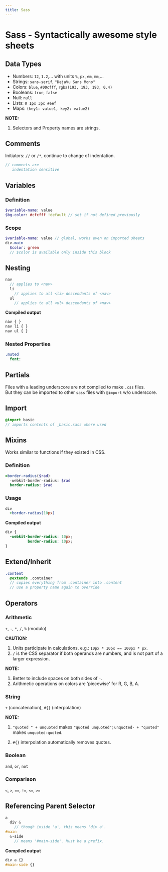 ```yaml
---
title: Sass
---
```


Sass - Syntactically awesome style sheets  
=========================================  

Data Types  
----------

+ Numbers: `12`, `1.2`,... with units `%`, `px`, `em`, `mm`,...   
+ Strings: `sans-serif`, `"DejaVu Sans Mono"`  
+ Colors: `blue`, `#00cfff`, `rgba(193, 193, 193, 0.4)`  
+ Booleans: `true`, `false`  
+ Null: `null`  
+ Lists: `0 1px 3px #eef`  
+ Maps: `(key1: value1, key2: value2)`  

**NOTE:**  
1. Selectors and Property names are strings.  

Comments  
--------
Initiators: `//` or `/*`, continue to change of indentation.  

```sass
// comments are
   indentation sensitive
```

Variables  
---------

### Definition  
```sass
$variable-name: value
$bg-color: #cfcfff !default // set if not defined previously
```

### Scope  
```sass
$variable-name: value // global, works even on imported sheets
div.main
  $color: green
  // $color is available only inside this block
```

Nesting  
-------

```sass
nav
  // applies to <nav>
  li
    // applies to all <li> descendants of <nav>
  ul
    // applies to all <ul> descendants of <nav>
```

**Compiled output**  

```css
nav { }
nav li { }
nav ul { }
```

### Nested Properties  

```sass
.muted
  font:
```

Partials  
--------

Files with a leading underscore are not compiled to make `.css` files.  
But they can be imported to other `sass` files with `@import` w/o underscore.  

Import  
------

```sass
@import basic
// imports contents of _basic.sass where used
```

Mixins  
------

Works similar to functions if they existed in CSS.

### Definition

```sass
=border-radius($rad)
  -webkit-border-radius: $rad
  border-radius: $rad
```

### Usage

```sass
div
  +border-radius(10px)
```

**Compiled output**  

```css
div {
  -webkit-border-radius: 10px;
          border-radius: 10px;
}
```

Extend/Inherit  
--------------

```sass
.content
  @extends .container
  // copies everything from .container into .content
  // use a property name again to override
```

Operators  
---------

### Arithmetic
`+`, `-`, `*`, `/`, `%` (modulo)

**CAUTION:**  
1. Units participate in calculations. e.g.: `10px * 10px == 100px * px`.  
2. `/` is the CSS separator if both operands are numbers, and is not part of a larger expression.  

**NOTE:**  
1. Better to include spaces on both sides of `-`.  
2. Arithmetic operations on colors are 'piecewise' for R, G, B, A.

### String  
`+` (concatenation), `#{}` (interpolation)

**NOTE:**

1. `"quoted " + unquoted` makes `"quoted unquoted"`; `unquoted- + "quoted"` makes `unquoted-quoted`.

2. `#{}` interpolation automatically removes quotes.

### Boolean
`and`, `or`, `not`

### Comparison
`<`, `>`, `==`, `!=`, `<=`, `>=`

Referencing Parent Selector
---------------------------
```sass
a
  div &
    // though inside 'a', this means 'div a'.
#main
  &-side
    // means '#main-side'. Must be a prefix.
```

**Compiled output**

```css
div a {}
#main-side {}
```
